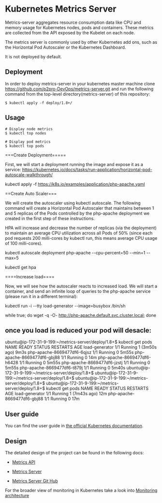 # Kubernetes Metrics Server

Metrics-server aggregates resource consumption data like CPU and memory usage for Kubernetes nodes, pods and containers. These metrics are collected from the API exposed by the Kubelet on each node.

The metrics server is commonly used by other Kubernetes add ons, such as the Horizontal Pod Autoscaler or the Kubernetes Dashboard. 

It is not deployed by default.

## Deployment
In order to deploy metrics-server in your kubernetes master machine clone https://github.com/p2pro-DevOps/metrics-server.git  and run the following command from
the top-level directory(metrics-server) of this repository:
 
```console
$ kubectl apply -f deploy/1.8+/
```

## Usage

```console
# Display node metrics
$ kubectl top nodes

# Display pod metrics
$ kubectl top pods
```
===Create Deployment=====

First, we will start a deployment running the image and expose it as a service:
https://kubernetes.io/docs/tasks/run-application/horizontal-pod-autoscale-walkthrough/

kubectl apply -f https://k8s.io/examples/application/php-apache.yaml

==Create Auto Scaler===

We will create the autoscaler using kubectl autoscale. The following command will create a Horizontal Pod Autoscaler that maintains 
between 1 and 5 replicas of the Pods controlled by the php-apache deployment we created in the first step of these instructions. 

HPA will increase and decrease the number of replicas (via the deployment) to maintain an average CPU utilization 
across all Pods of 50% (since each pod requests 200 milli-cores by kubectl run, this means average CPU usage of 100 milli-cores).

kubectl autoscale deployment php-apache --cpu-percent=50 --min=1 --max=5

kubectl get hpa

====Increase load====

Now, we will see how the autoscaler reacts to increased load. We will start a container, and send an infinite loop of queries to the php-apache service (please run it in a different terminal):

kubectl run -i --tty load-generator --image=busybox /bin/sh


while true; do wget -q -O- http://php-apache.default.svc.cluster.local; done

once you load is reduced your pod will desacle:
-----------------------------------------------
ubuntu@ip-172-31-9-199:~/metrics-server/deploy/1.8+$ kubectl get pods
NAME                          READY   STATUS    RESTARTS        AGE
load-generator                1/1     Running   1 (3m50s ago)   9m3s
php-apache-8669477df6-6qjsz   1/1     Running   0               5m55s
php-apache-8669477df6-gbj88   1/1     Running   0               14m
php-apache-8669477df6-h6428   1/1     Running   0               5m55s
php-apache-8669477df6-jzstj   1/1     Running   0               5m55s
php-apache-8669477df6-t879j   1/1     Running   0               5m40s
ubuntu@ip-172-31-9-199:~/metrics-server/deploy/1.8+$
ubuntu@ip-172-31-9-199:~/metrics-server/deploy/1.8+$
ubuntu@ip-172-31-9-199:~/metrics-server/deploy/1.8+$
ubuntu@ip-172-31-9-199:~/metrics-server/deploy/1.8+$ kubectl get pods
NAME                          READY   STATUS    RESTARTS        AGE
load-generator                1/1     Running   1 (7m43s ago)   12m
php-apache-8669477df6-gbj88   1/1     Running   0               17m


## User guide

You can find the user guide in
[the official Kubernetes documentation](https://kubernetes.io/docs/tasks/debug-application-cluster/resource-metrics-pipeline/).

## Design

The detailed design of the project can be found in the following docs:

- [Metrics API](https://github.com/kubernetes/community/blob/master/contributors/design-proposals/instrumentation/resource-metrics-api.md)
- [Metrics Server](https://github.com/kubernetes/community/blob/master/contributors/design-proposals/instrumentation/metrics-server.md)

- [Metrics Server Git Hub](https://github.com/kubernetes-sigs/metrics-server.git)

For the broader view of monitoring in Kubernetes take a look into
[Monitoring architecture](https://github.com/kubernetes/community/blob/master/contributors/design-proposals/instrumentation/monitoring_architecture.md)
